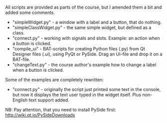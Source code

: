 All scripts are provided as parts of the course, but I amended them a bit and added some comments.

- "simpleWidget.py" - a window with a label and a button, that do nothing.
- "simpleClassWidget.py" - the same simple widget, but defined as a class.
- "connect.py" - working with signals and slots. Example: an action when a button is clicked.
- "compile_ui" - BAT-scripts for creating Python files (.py) from Qt Designer files (.ui), using PyQt or PySide. Drag an UI-file and drop it on a BAT-file.
- "changeText.py" - the course author's example how to change a label when a button is clicked.

Some of the examples are completely rewritten:

- "connect.py" - originally the script just printed some text in the console, but now it displays the text user typed in the widget itself. Plus non-English text support added.



NB: Pay attention, that you need to install PySide first:
http://wiki.qt.io/PySideDownloads
